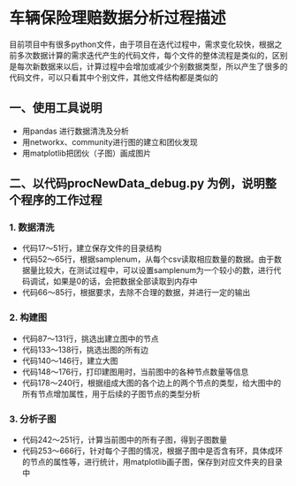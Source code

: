 # 车辆保险理赔数据分析过程描述

   目前项目中有很多python文件，由于项目在迭代过程中，需求变化较快，根据之前多次数据计算的需求迭代产生的代码文件，每个文件的整体流程是类似的，区别是每次新数据来以后，计算过程中会增加或减少个别数据类型，所以产生了很多的代码文件，可以只看其中个别文件，其他文件结构都是类似的

## 一、使用工具说明

* 用pandas 进行数据清洗及分析
* 用networkx、community进行图的建立和团伙发现
* 用matplotlib把团伙（子图）画成图片

## 二、以代码procNewData_debug.py 为例，说明整个程序的工作过程

### 1. 数据清洗
* 代码17～51行，建立保存文件的目录结构
* 代码52～65行，根据samplenum，从每个csv读取相应数量的数据。由于数据量比较大，在测试过程中，可以设置samplenum为一个较小的数，进行代码调试，如果是0的话，会把数据全部读取到内存中
* 代码66～85行，根据要求，去除不合理的数据，并进行一定的输出

### 2. 构建图
* 代码87～131行，挑选出建立图中的节点
* 代码133～138行，挑选出图的所有边
* 代码140～146行，建立大图
* 代码148～176行，打印建图用时，当前图中的各种节点数量等信息
* 代码178～240行，根据组成大图的各个边上的两个节点的类型，给大图中的所有节点增加属性，用于后续的子图节点的类型分析

### 3. 分析子图
* 代码242～251行，计算当前图中的所有子图，得到子图数量
* 代码253～666行，针对每个子图的情况，根据子图中是否含有环，具体成环的节点的属性等，进行统计，用matplotlib画子图，保存到对应文件夹的目录中
